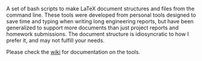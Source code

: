 A set of bash scripts to make LaTeX document structures and files from the command line. These tools were developed from personal tools designed to save time and typing when writing long engineering reports, but have been generalized to support more documents than just project reports and homework submissions. The document structure is idiosyncratic to how I prefer it, and may not fulfill your needs.

Please check the [wiki](https://github.com/tdpage/latex_tools/wiki) for documentation on the tools.





